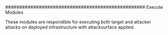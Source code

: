 ################################################## Execute Modules

These modules are respondible for executing both target and attacker attacks on deployed infrastructure with attacksurface applied.
